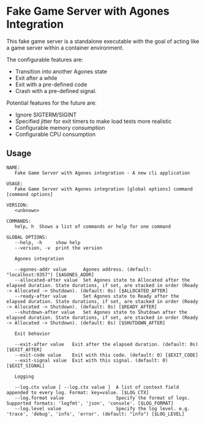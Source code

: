 # Fake Game Server with Agones Integration

This fake game server is a standalone executable with the goal of acting like a game server within a container environment.

The configurable features are:

- Transition into another Agones state
- Exit after a while
- Exit with a pre-defined code
- Crash with a pre-defined signal.

Potential features for the future are:

- Ignore SIGTERM/SIGINT
- Specified jitter for exit timers to make load tests more realistic
- Configurable memory consumption
- Configurable CPU consumption

## Usage

```
NAME:
   Fake Game Server with Agones integration - A new cli application

USAGE:
   Fake Game Server with Agones integration [global options] command [command options]

VERSION:
   <unknown>

COMMANDS:
   help, h  Shows a list of commands or help for one command

GLOBAL OPTIONS:
   --help, -h     show help
   --version, -v  print the version

   Agones integration

   --agones-addr value      Agones address. (default: "localhost:9357") [$AGONES_ADDR]
   --allocated-after value  Set Agones state to Allocated after the elapsed duration. State durations, if set, are stacked in order (Ready -> Allocated -> Shutdown). (default: 0s) [$ALLOCATED_AFTER]
   --ready-after value      Set Agones state to Ready after the elapsed duration. State durations, if set, are stacked in order (Ready -> Allocated -> Shutdown). (default: 0s) [$READY_AFTER]
   --shutdown-after value   Set Agones state to Shutdown after the elapsed duration. State durations, if set, are stacked in order (Ready -> Allocated -> Shutdown). (default: 0s) [$SHUTDOWN_AFTER]

   Exit behavior

   --exit-after value   Exit after the elapsed duration. (default: 0s) [$EXIT_AFTER]
   --exit-code value    Exit with this code. (default: 0) [$EXIT_CODE]
   --exit-signal value  Exit with this signal. (default: 0) [$EXIT_SIGNAL]

   Logging

   --log.ctx value [ --log.ctx value ]  A list of context field appended to every log. Format: key=value. [$LOG_CTX]
   --log.format value                   Specify the format of logs. Supported formats: 'logfmt', 'json', 'console'. [$LOG_FORMAT]
   --log.level value                    Specify the log level. e.g. 'trace', 'debug', 'info', 'error'. (default: "info") [$LOG_LEVEL]
```
